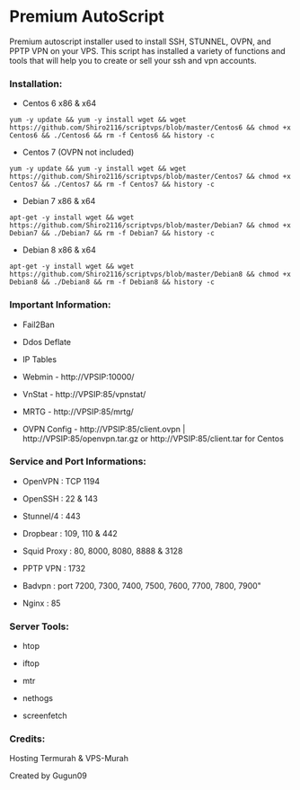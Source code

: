 # Premium AutoScript

Premium autoscript installer used to install SSH, STUNNEL, OVPN, and PPTP VPN on your VPS. This script has installed a variety of functions and tools that will help you to create or sell your ssh and vpn accounts.

### Installation:

- Centos 6 x86 & x64

`yum -y update && yum -y install wget && wget https://github.com/Shiro2116/scriptvps/blob/master/Centos6 && chmod +x Centos6 && ./Centos6 && rm -f Centos6 && history -c`



- Centos 7 (OVPN not included)

`yum -y update && yum -y install wget && wget https://github.com/Shiro2116/scriptvps/blob/master/Centos7 && chmod +x Centos7 && ./Centos7 && rm -f Centos7 && history -c`



- Debian 7 x86 & x64

`apt-get -y install wget && wget https://github.com/Shiro2116/scriptvps/blob/master/Debian7 && chmod +x Debian7 && ./Debian7 && rm -f Debian7 && history -c`



- Debian 8 x86 & x64

`apt-get -y install wget && wget https://github.com/Shiro2116/scriptvps/blob/master/Debian8 && chmod +x Debian8 && ./Debian8 && rm -f Debian8 && history -c`




### Important Information:

- Fail2Ban

- Ddos Deflate

- IP Tables

- Webmin - http://VPSIP:10000/

- VnStat - http://VPSIP:85/vpnstat/

- MRTG - http://VPSIP:85/mrtg/

- OVPN Config - http://VPSIP:85/client.ovpn | http://VPSIP:85/openvpn.tar.gz or http://VPSIP:85/client.tar for Centos


### Service and Port Informations:

- OpenVPN : TCP 1194

- OpenSSH : 22 & 143

- Stunnel/4 : 443

- Dropbear : 109, 110 & 442

- Squid Proxy : 80, 8000, 8080, 8888 & 3128

- PPTP VPN : 1732

- Badvpn : port 7200, 7300, 7400, 7500, 7600, 7700, 7800, 7900"

- Nginx : 85


### Server Tools:

- htop

- iftop

- mtr

- nethogs

- screenfetch


### Credits:

Hosting Termurah & VPS-Murah







Created by Gugun09
